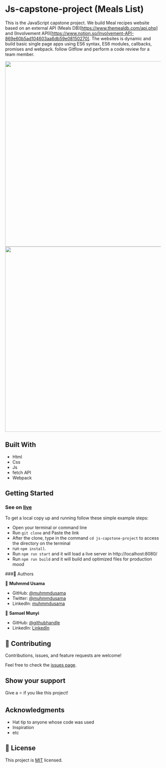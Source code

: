 # Js-capstone-project (Meals List)

This is the JavaScript capstone project. We build Meal recipes website based on an external API (Meals DB)[https://www.themealdb.com/api.php] and (Involvement API)[https://www.notion.so/Involvement-API-869e60b5ad104603aa6db59e08150270]. The websites is dynamic and build basic single page apps using ES6 syntax, ES6 modules, callbacks, promises and webpack. follow Gitflow and perform a code review for a team member.

<img src="https://raw.githubusercontent.com/devMunyi/js-capstone-project/comments-branch/snap-shots/01.png" width="600" />
<img src="https://raw.githubusercontent.com/devMunyi/js-capstone-project/comments-branch/snap-shots/02.png" width="600" />


## Built With

- Html
- Css
- Js
- fetch API
- Webpack
## Getting Started
### See on [live](https://devmunyi.github.io/js-capstone-project/)

To get a local copy up and running follow these simple example steps:

- Open your terminal or command line
- Run `git clone` and Paste the link
- After the clone, type in the command `cd js-capstone-project` to access the directory on the terminal
- run `npm install`.
- Run `npm run start` and it will load a live server in http://localhost:8080/
- Run `npm run build` and it will build and optimized files for production mood

###👤 Authors

👤 **Muhmmd Usama** 
- GitHub: [@muhmmdusama](https://github.com/muhmmdusama)
- Twitter: [@muhmmdusama](https://twitter.com/muhmmdusama)
- LinkedIn: [muhmmdusama](https://linkedin.com/in/muhmmdusama)

👤 **Samuel Munyi**
- GitHub: [@githubhandle](https://github.com/devMunyi)
- LinkedIn: [LinkedIn](https://www.linkedin.com/in/samuel-munyi-01315b174/)


## 🤝 Contributing

Contributions, issues, and feature requests are welcome!

Feel free to check the [issues page](https://github.com/devMunyi/js-capstone-project/issues).

## Show your support

Give a ⭐️ if you like this project!

## Acknowledgments

- Hat tip to anyone whose code was used
- Inspiration
- etc

## 📝 License

This project is [MIT](./MIT.md) licensed.